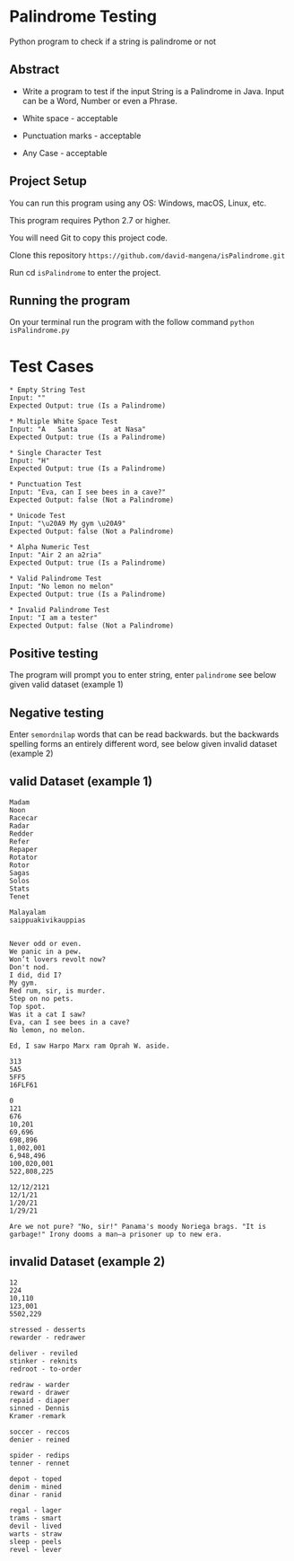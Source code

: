 # Palindrome Testing

Python program to check if a string is palindrome or not

## Abstract
* Write a program to test if the input String is a Palindrome in Java. Input can be a Word, Number or even a Phrase.

* White space - acceptable
* Punctuation marks - acceptable
* Any Case - acceptable

## Project Setup
You can run this program using any OS: Windows, macOS, Linux, etc.

This program requires Python 2.7 or higher. 

You will need Git to copy this project code.

Clone this repository ```https://github.com/david-mangena/isPalindrome.git```

Run cd ```isPalindrome``` to enter the project.

## Running the program

On your terminal run the program with the follow command ```python isPalindrome.py```

# Test Cases
```
* Empty String Test
Input: ""
Expected Output: true (Is a Palindrome)
```
```
* Multiple White Space Test
Input: "A   Santa         at Nasa"
Expected Output: true (Is a Palindrome)
```
```
* Single Character Test
Input: "H"
Expected Output: true (Is a Palindrome)
```
```
* Punctuation Test
Input: "Eva, can I see bees in a cave?"
Expected Output: false (Not a Palindrome)
```
```
* Unicode Test
Input: "\u20A9 My gym \u20A9"
Expected Output: false (Not a Palindrome)
```
```
* Alpha Numeric Test
Input: "Air 2 an a2ria"
Expected Output: true (Is a Palindrome)
```
```
* Valid Palindrome Test
Input: "No lemon no melon"
Expected Output: true (Is a Palindrome)
```
```
* Invalid Palindrome Test
Input: "I am a tester"
Expected Output: false (Not a Palindrome)
```

## Positive testing
The program will prompt you to enter string, enter ``palindrome`` see below given valid dataset (example 1) 

## Negative testing
 Enter ``semordnilap`` words that can be read backwards. but the backwards spelling forms an entirely different word, see below given invalid dataset (example 2)

## valid Dataset (example 1)
```
Madam
Noon
Racecar
Radar
Redder
Refer
Repaper
Rotator
Rotor
Sagas
Solos
Stats
Tenet

Malayalam 
saippuakivikauppias


Never odd or even.
We panic in a pew.
Won’t lovers revolt now?
Don't nod.
I did, did I?
My gym.
Red rum, sir, is murder.
Step on no pets.
Top spot.
Was it a cat I saw?
Eva, can I see bees in a cave?
No lemon, no melon.

Ed, I saw Harpo Marx ram Oprah W. aside.

313
5A5
5FF5
16FLF61

0 
121
676
10,201
69,696
698,896
1,002,001
6,948,496
100,020,001
522,808,225

12/12/2121
12/1/21 
1/20/21
1/29/21

Are we not pure? "No, sir!" Panama's moody Noriega brags. "It is garbage!" Irony dooms a man—a prisoner up to new era.
```
## invalid Dataset (example 2)
```
12
224
10,110
123,001
5502,229

stressed - desserts
rewarder - redrawer

deliver - reviled
stinker - reknits
redroot - to-order

redraw - warder
reward - drawer
repaid - diaper
sinned - Dennis
Kramer -remark

soccer - reccos
denier - reined

spider - redips
tenner - rennet

depot - toped
denim - mined
dinar - ranid

regal - lager
trams - smart
devil - lived
warts - straw
sleep - peels
revel - lever
